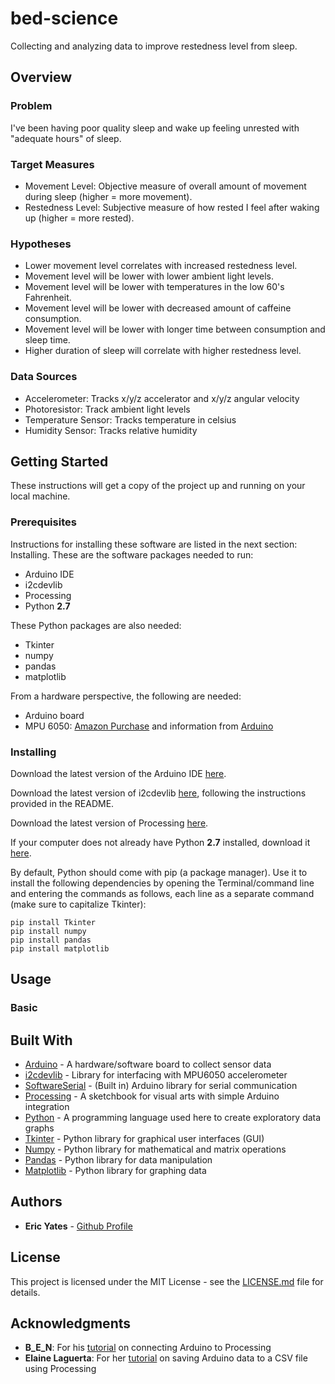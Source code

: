 # bed-science

Collecting and analyzing data to improve restedness level from sleep.

## Overview

### Problem

I've been having poor quality sleep and wake up feeling unrested with "adequate hours" of sleep.

### Target Measures

* Movement Level: Objective measure of overall amount of movement during sleep (higher = more movement).
* Restedness Level: Subjective measure of how rested I feel after waking up (higher = more rested).

### Hypotheses

* Lower movement level correlates with increased restedness level.
* Movement level will be lower with lower ambient light levels.
* Movement level will be lower with temperatures in the low 60's Fahrenheit.
* Movement level will be lower with decreased amount of caffeine consumption.
* Movement level will be lower with longer time between consumption and sleep time.
* Higher duration of sleep will correlate with higher restedness level.

### Data Sources

* Accelerometer: Tracks x/y/z accelerator and x/y/z angular velocity
* Photoresistor: Track ambient light levels
* Temperature Sensor: Tracks temperature in celsius
* Humidity Sensor: Tracks relative humidity


## Getting Started

These instructions will get a copy of the project up and running on your local machine.

### Prerequisites

Instructions for installing these software are listed in the next section: Installing. These are the software packages needed to run:

* Arduino IDE
* i2cdevlib
* Processing
* Python **2.7**

These Python packages are also needed:

* Tkinter
* numpy
* pandas
* matplotlib

From a hardware perspective, the following are needed:

* Arduino board
* MPU 6050: [Amazon Purchase](https://www.amazon.com/MPU-6050-MPU6050-Accelerometer-Gyroscope-Converter/dp/B008BOPN40) and information from [Arduino](https://playground.arduino.cc/Main/MPU-6050)

### Installing

Download the latest version of the Arduino IDE [here](https://www.arduino.cc/en/Main/Software). 

Download the latest version of i2cdevlib [here](https://github.com/jrowberg/i2cdevlib), following the instructions provided in the README.

Download the latest version of Processing [here](https://processing.org/download/).

If your computer does not already have Python **2.7** installed, download it [here](https://www.python.org/downloads/).

By default, Python should come with pip (a package manager). Use it to install the following dependencies by opening the Terminal/command line and entering the commands as follows, each line as a separate command (make sure to capitalize Tkinter):

```
pip install Tkinter
pip install numpy
pip install pandas
pip install matplotlib
```


## Usage

### Basic


## Built With

* [Arduino](https://www.arduino.cc/en/Guide/Introduction) - A hardware/software board to collect sensor data
* [i2cdevlib](https://github.com/jrowberg/i2cdevlib) - Library for interfacing with MPU6050 accelerometer
* [SoftwareSerial](https://www.arduino.cc/en/Reference/softwareSerial) - (Built in) Arduino library for serial communication
* [Processing](https://processing.org/overview/) - A sketchbook for visual arts with simple Arduino integration
* [Python](https://www.python.org/about/) - A programming language used here to create exploratory data graphs
* [Tkinter](https://docs.python.org/2/library/tkinter.html) - Python library for graphical user interfaces (GUI)
* [Numpy](http://www.numpy.org/) - Python library for mathematical and matrix operations 
* [Pandas](https://pandas.pydata.org/pandas-docs/stable/) - Python library for data manipulation
* [Matplotlib](https://matplotlib.org/) - Python library for graphing data


## Authors

* **Eric Yates** - [Github Profile](https://github.com/eric-yates)

## License

This project is licensed under the MIT License - see the [LICENSE.md](/LICENSE.md) file for details.

## Acknowledgments

* **B_E_N**: For his [tutorial](https://learn.sparkfun.com/tutorials/connecting-arduino-to-processing) on connecting Arduino to Processing  
* **Elaine Laguerta**: For her [tutorial](http://www.hackerscapes.com/2014/11/how-to-save-data-from-arduino-to-a-csv-file-using-processing/) on saving Arduino data to a CSV file using Processing
